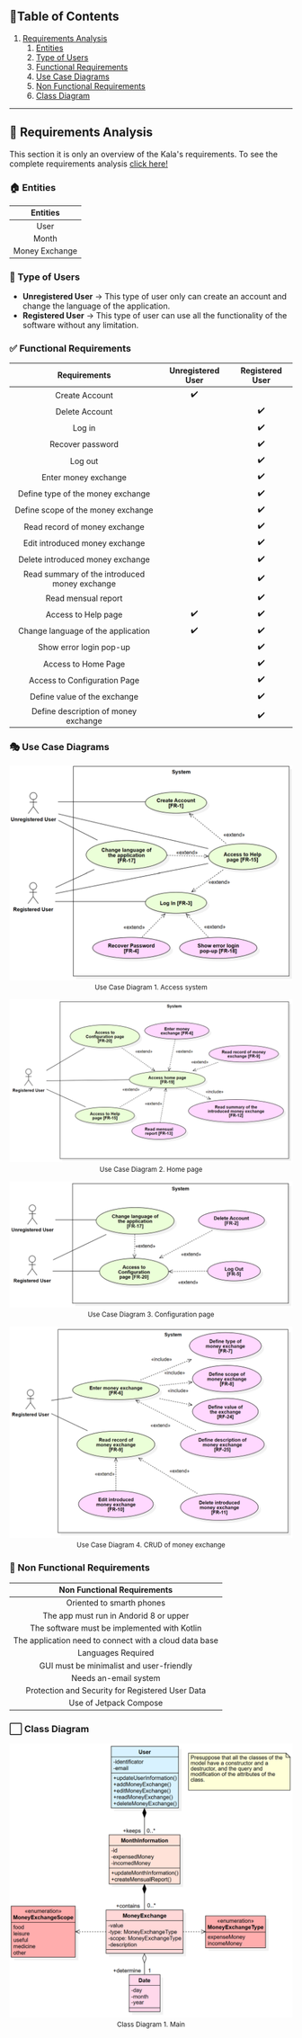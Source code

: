 ## :scroll:Table of Contents

1.  [Requirements Analysis](#bookmark_tabs-requirements-analysis)
    1. [Entities](#house-entities)
    2. [Type of Users](#bust_in_silhouette-type-of-users)
    3. [Functional Requirements](#white_check_mark-functional-requirements)
    4. [Use Case Diagrams](#performing_arts-use-case-diagrams)
    5. [Non Functional Requirements](#dart-non-functional-requirements)
    6. [Class Diagram](#white_large_square-class-diagram)

***

## :bookmark_tabs: Requirements Analysis

This section it is only an overview of the Kala's requirements. To see the complete requirements analysis [click here!](/docs/requirements/versions/Requirements_Analysis_Kala_v2.pdf)

### :house: Entities

| Entities       |
| :------------: |
| User           |
| Month          |
| Money Exchange |

### :bust_in_silhouette: Type of Users

* **Unregistered User** &rarr; This type of user only can create an account and change the language of the application.
* **Registered User** &rarr; This type of user can use all the functionality of the software without any limitation.

### :white_check_mark: Functional Requirements

| Requirements                                                | Unregistered User  | Registered User    |
| :---------------------------------------------------------: | :----------------: | :----------------: |
| Create Account                                              | :heavy_check_mark: |                    |
| Delete Account                                              |                    | :heavy_check_mark: |
| Log in                                                      |                    | :heavy_check_mark: |
| Recover password                                            |                    | :heavy_check_mark: |
| Log out                                                     |                    | :heavy_check_mark: |
| Enter money exchange                                        |                    | :heavy_check_mark: |
| Define type of the money exchange                           |                    | :heavy_check_mark: |
| Define scope of the money exchange                          |                    | :heavy_check_mark: |
| Read record of money exchange                               |                    | :heavy_check_mark: |
| Edit introduced money exchange                              |                    | :heavy_check_mark: |
| Delete introduced money exchange                            |                    | :heavy_check_mark: |
| Read summary of the introduced money exchange               |                    | :heavy_check_mark: |
| Read mensual report                                         |                    | :heavy_check_mark: |
| Access to Help page                                         | :heavy_check_mark: | :heavy_check_mark: |
| Change language of the application                          | :heavy_check_mark: | :heavy_check_mark: |
| Show error login pop-up                                     |                    | :heavy_check_mark: |
| Access to Home Page                                         |                    | :heavy_check_mark: |
| Access to Configuration Page                                |                    | :heavy_check_mark: |
| Define value of the exchange                                |                    | :heavy_check_mark: |
| Define description of money exchange                        |                    | :heavy_check_mark: |

### :performing_arts: Use Case Diagrams

<p align="center">
  <img src="/docs/requirements/diagrams/Access_System.png" alt="Access system">
  <br>
  <small>Use Case Diagram 1. Access system</small>
</p>

<p align="center">
  <img src="/docs/requirements/diagrams/Home_Page.png" alt="Home page">
  <br>
  <small>Use Case Diagram 2. Home page</small>
</p>

<p align="center">
  <img src="/docs/requirements/diagrams/Configuration_Page.png" alt="Configuration page">
  <br>
  <small>Use Case Diagram 3. Configuration page</small>
</p>

<p align="center">
  <img src="/docs/requirements/diagrams/CRUD_Money_Exchange.png" alt="CRUD of money exchange">
  <br>
  <small>Use Case Diagram 4. CRUD of money exchange</small>
</p>


### :dart: Non Functional Requirements

| Non Functional Requirements                            |
| :----------------------------------------------------: |
| Oriented to smarth phones                              |
| The app must run in Andorid 8 or upper                 |
| The software must be implemented with Kotlin           |
| The application need to connect with a cloud data base |
| Languages Required                                     |
| GUI must be minimalist and user-friendly               |
| Needs an-email system                                  |
| Protection and Security for Registered User Data       |
| Use of Jetpack Compose                                 |

###  :white_large_square: Class Diagram

<p align="center">
  <img src="/docs/requirements/diagrams/Main.png" alt="Main Diagram">
  <br>
  <small>Class Diagram 1. Main</small>
</p>
